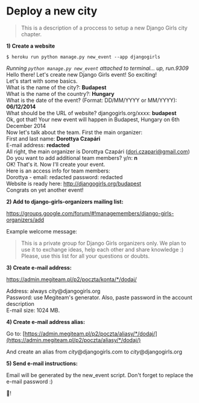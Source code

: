 # Deploy a new city

> This is a description of a proccess to setup a new Django Girls city chapter.

**1) Create a website**

```
$ heroku run python manage.py new_event --app djangogirls
```

*Running `python manage.py new_event` attached to terminal... up, run.9309*  
Hello there! Let's create new Django Girls event! So exciting!  
Let's start with some basics.  
What is the name of the city?: __Budapest__  
What is the name of the country?: __Hungary__  
What is the date of the event? (Format: DD/MM/YYYY or MM/YYYY): __06/12/2014__  
What should be the URL of website? djangogirls.org/xxxx: __budapest__  
Ok, got that! Your new event will happen in Budapest, Hungary on 6th December 2014  
Now let's talk about the team. First the main organizer:  
First and last name: __Dorottya Czapári__  
E-mail address: __redacted__  
All right, the main organizer is Dorottya Czapári (dori.czapari@gmail.com)  
Do you want to add additional team members? y/n: __n__  
OK! That's it. Now I'll create your event.  
Here is an access info for team members:  
Dorottya - email: redacted password: redacted  
Website is ready here: http://djangogirls.org/budapest  
Congrats on yet another event!

**2) Add to django-girls-organizers mailing list:**

https://groups.google.com/forum/#!managemembers/django-girls-organizers/add

Example welcome message:
> This is a private group for Django Girls organizers only. We plan to use it to exchange ideas, help each other and share knowledge :) Please, use this list for all your questions or doubts.

**3) Create e-mail address:**

https://admin.megiteam.pl/p2/poczta/konta/*/dodaj/

Address: always *city*@djangogirls.org  
Password: use Megiteam's generator. Also, paste password in the account description  
E-mail size: 1024 MB.

**4) Create e-mail address alias:**

Go to: [https://admin.megiteam.pl/p2/poczta/aliasy/*/dodaj/](https://admin.megiteam.pl/p2/poczta/aliasy/*/dodaj/)

And create an alias from *city*@djangogirls.com to *city*@djangogirls.org


**5) Send e-mail instructions:**

Email will be generated by the new_event script. Don't forget to replace the e-mail password :) 

:tada:!